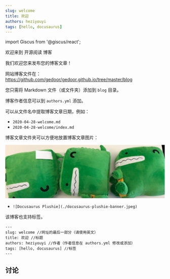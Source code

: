 ```yaml
---
slug: welcome
title: 欢迎
authors: heziyouyi
tags: [hello, docusaurus]
---
```

import Giscus from '@giscus/react';

欢迎来到 开源阅读 博客

我们欢迎您来发布您的博客文章！

网站博客文件在：https://github.com/gedoor/gedoor.github.io/tree/master/blog

<!-- truncate -->

您只需将 Markdown 文件（或文件夹）添加到 `blog` 目录。

博客作者信息可以到 `authors.yml` 添加。

可以从文件名中提取博客文章日期，例如：

- `2020-04-28-welcome.md`
- `2020-04-28-welcome/index.md`

博客文章文件夹可以方便地放置博客文章图片：

![Docusaurus Plushie](./docusaurus-plushie-banner.jpeg)
- `![Docusaurus Plushie](./docusaurus-plushie-banner.jpeg)`

该博客也支持标签。

```
---
slug: welcome //网址的最后一部分（请使用英文）
title: 欢迎 //标题
authors: heziyouyi //作者（作者信息在 authors.yml 修改或添加）
tags: [hello, docusaurus] //标签
---
```

## 讨论

<Giscus
  id="comments"
  repo="gedoor/gedoor.github.io"
  repoId="MDEwOlJlcG9zaXRvcnkxNjExMjczMjM"
  category="General"
  categoryId="DIC_kwDOCZqbm84CQvbE"
  mapping="title"
  term="Comments"
  reactionsEnabled="1"
  emitMetadata="0"
  inputPosition="top"
  theme="preferred_color_scheme"
  lang="zh-CN"
/>
